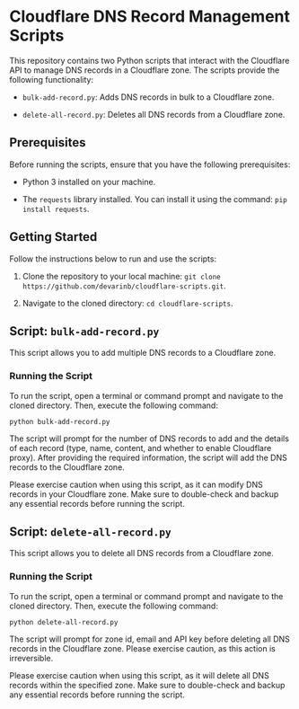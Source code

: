 # Cloudflare DNS Record Management Scripts

This repository contains two Python scripts that interact with the Cloudflare API to manage DNS records in a Cloudflare zone. The scripts provide the following functionality:

- `bulk-add-record.py`: Adds DNS records in bulk to a Cloudflare zone.

- `delete-all-record.py`: Deletes all DNS records from a Cloudflare zone.

## Prerequisites

Before running the scripts, ensure that you have the following prerequisites:

- Python 3 installed on your machine.

- The `requests` library installed. You can install it using the command: `pip install requests`.

## Getting Started

Follow the instructions below to run and use the scripts:

1. Clone the repository to your local machine: `git clone https://github.com/devarinb/cloudflare-scripts.git`.

2. Navigate to the cloned directory: `cd cloudflare-scripts`.

## Script: `bulk-add-record.py`

This script allows you to add multiple DNS records to a Cloudflare zone.

### Running the Script

To run the script, open a terminal or command prompt and navigate to the cloned directory. Then, execute the following command:

`python bulk-add-record.py`

The script will prompt for the number of DNS records to add and the details of each record (type, name, content, and whether to enable Cloudflare proxy). After providing the required information, the script will add the DNS records to the Cloudflare zone.

Please exercise caution when using this script, as it can modify DNS records in your Cloudflare zone. Make sure to double-check and backup any essential records before running the script.


## Script: `delete-all-record.py`

This script allows you to delete all DNS records from a Cloudflare zone.

### **Running the Script**

To run the script, open a terminal or command prompt and navigate to the cloned directory. Then, execute the following command:

`python delete-all-record.py`

The script will prompt for zone id, email and API key before deleting all DNS records in the Cloudflare zone. Please exercise caution, as this action is irreversible.

Please exercise caution when using this script, as it will delete all DNS records within the specified zone. Make sure to double-check and backup any essential records before running the script.
